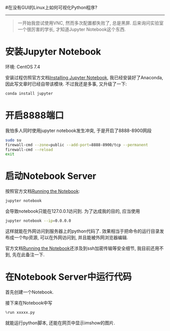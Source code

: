 #在没有GUI的Linux上如何可视化Python程序?

------

> 一开始我尝试使用VNC, 然而多次配置都失败了, 总是黑屏. 后来询问实验室一个很厉害的学长, 才知道Jupyter Notebook这个东西.

# 安装Jupyter Notebook

环境: CentOS 7.4

安装过程仿照官方文档[Installing Jupyter Notebook](https://jupyter.readthedocs.io/en/latest/install.html), 我已经安装好了Anaconda, 因此写文章时已经自带该模块. 不过我还是多事, 又升级了一下:

```bash
conda install jupyter
```

# 开启8888端口

我怕多人同时使用jupyter notebook发生冲突, 于是开启了8888-8900网段

```bash
sudo su
firewall-cmd --zone=public --add-port=8888-8900/tcp --permanent
firewall-cmd --reload
exit
```

# 启动Notebook Server

按照官方文档[Running the Notebook](https://jupyter.readthedocs.io/en/latest/running.html#running):

```bash
jupyter notebook
```

会导致notebook只能在127.0.0.1访问到. 为了达成我的目的, 应当使用

```bash
jupyter notebook --ip=0.0.0.0
```

这样就能在外网访问到服务器上的python代码了. 效果相当于把命令的运行目录发布成一个ftp资源, 可以在外网访问到, 并且能被外网浏览器编辑.

官方文档[Running the Notebook](https://jupyter.readthedocs.io/en/latest/running.html#running)还涉及到ssh加密传输等安全细节, 我目前还用不到, 先在此备注一下.

# 在Notebook Server中运行代码

首先创建一个Notebook.

接下来在Notebook中写

```python
%run xxxxx.py
```

就能运行python脚本, 还能在网页中显示imshow的图片.